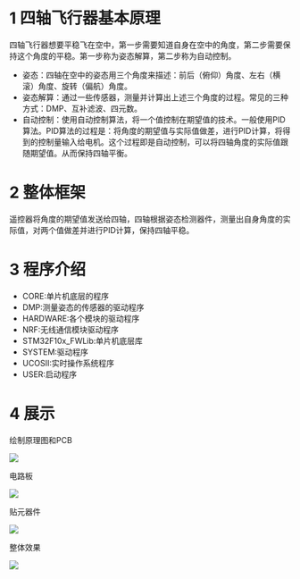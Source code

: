 ﻿# 1 四轴飞行器基本原理

四轴飞行器想要平稳飞在空中，第一步需要知道自身在空中的角度，第二步需要保持这个角度的平稳。第一步称为姿态解算，第二步称为自动控制。

* 姿态：四轴在空中的姿态用三个角度来描述：前后（俯仰）角度、左右（横滚）角度、旋转（偏航）角度。
* 姿态解算：通过一些传感器，测量并计算出上述三个角度的过程。常见的三种方式：DMP、互补滤波、四元数。
* 自动控制：使用自动控制算法，将一个值控制在期望值的技术。一般使用PID算法。PID算法的过程是：将角度的期望值与实际值做差，进行PID计算，将得到的控制量输入给电机。这个过程即是自动控制，可以将四轴角度的实际值跟随期望值。从而保持四轴平衡。

# 2 整体框架

遥控器将角度的期望值发送给四轴，四轴根据姿态检测器件，测量出自身角度的实际值，对两个值做差并进行PID计算，保持四轴平稳。


# 3 程序介绍

* CORE:单片机底层的程序
* DMP:测量姿态的传感器的驱动程序
* HARDWARE:各个模块的驱动程序
* NRF:无线通信模块驱动程序
* STM32F10x_FWLib:单片机底层库
* SYSTEM:驱动程序
* UCOSII:实时操作系统程序
* USER:启动程序



# 4 展示



绘制原理图和PCB


![](https://github.com/zhang555/my_quadcopter/blob/master/1.jpg)



电路板


![](https://github.com/zhang555/my_quadcopter/blob/master/2.jpg)

贴元器件


![](https://github.com/zhang555/my_quadcopter/blob/master/3.jpg)


整体效果


![](https://github.com/zhang555/my_quadcopter/blob/master/4.jpg)





